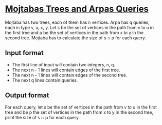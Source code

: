 # [Mojtabas Trees and Arpas Queries][link]

Mojtaba has two trees, each of them has n vertices. Arpa has q queries, each in type v, u, x, y. Let s be the set of vertices in the path from v to u in the first tree and p be the set of vertices in the path from x to y in the second tree. Mojtaba has to calculate the size of s ∩ p for each query.

## Input format

- The first line of input will contain two integers, n, q.
- The next n - 1 lines will contain edges of the first tree.
- The next n - 1 lines will contain edges of the second tree.
- The next q lines contain queries.

## Output format

For each query, let s be the set of vertices in the path from v to u in the first tree and be p the set of vertices in the path from x to y in the second tree, print the size of s ∩ p for each query.

[link]: https://www.hackerearth.com/practice/data-structures/advanced-data-structures/fenwick-binary-indexed-trees/practice-problems/algorithm/two-trees-march-hourstorm-064ee1c9/
